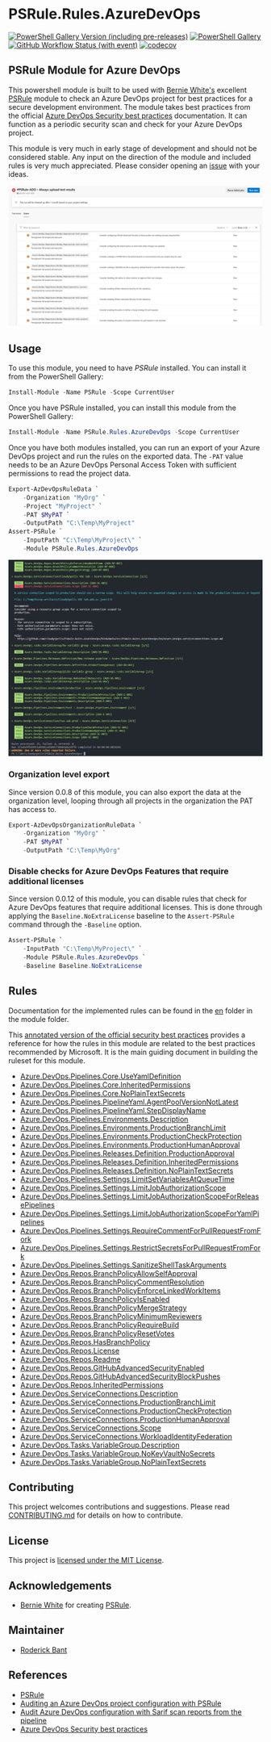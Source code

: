 # PSRule.Rules.AzureDevOps

[![PowerShell Gallery Version (including pre-releases)](https://img.shields.io/powershellgallery/v/PSRule.Rules.AzureDevOps?logo=powershell&link=https%3A%2F%2Fwww.powershellgallery.com%2Fpackages%2FPSRule.Rules.AzureDevOps)](https://www.powershellgallery.com/packages/PSRule.Rules.AzureDevOps)
[![PowerShell Gallery](https://img.shields.io/powershellgallery/dt/PSRule.Rules.AzureDevOps?logo=powershell&link=https%3A%2F%2Fwww.powershellgallery.com%2Fpackages%2FPSRule.Rules.AzureDevOps)](https://www.powershellgallery.com/packages/PSRule.Rules.AzureDevOps)
[![GitHub Workflow Status (with event)](https://img.shields.io/github/actions/workflow/status/cloudyspells/PSRule.Rules.AzureDevOps/module-ci.yml?label=Pester%20Unit%20Tests)](https://github.com/cloudyspells/PSRule.Rules.AzureDevOps/actions/workflows/module-ci.yml)
[![codecov](https://codecov.io/gh/cloudyspells/PSRule.Rules.AzureDevOps/graph/badge.svg?token=SULG2MXS9U)](https://codecov.io/gh/cloudyspells/PSRule.Rules.AzureDevOps)

## PSRule Module for Azure DevOps

This powershell module is built to be used with
[Bernie White's](https://github.com/BernieWhite) excellent
[PSRule](https://github.com/microsoft/PSRule) module to check
an Azure DevOps project for best practices for a
secure development environment. The module takes best practices from the official
[Azure DevOps Security best practices](https://learn.microsoft.com/en-us/azure/devops/organizations/security/security-best-practices?view=azure-devops) documentation. It can
function as a periodic security scan and check for your Azure DevOps project.

This module is very much in early stage of development and
should not be considered stable. Any input on the direction
of the module and included rules is very much appreciated.
Please consider opening an
[issue](https://github.com/cloudyspells/PSRule.Rules.AzureDevOps/issues)
with your ideas.

![Screenshot of version 0.0.11 Sarif output in Azure DevOps](assets/media/sarif-0.0.11.png)

## Usage

To use this module, you need to have _PSRule_ installed.
You can install it from the PowerShell Gallery:

```powershell
Install-Module -Name PSRule -Scope CurrentUser
```

Once you have PSRule installed, you can install this module
from the PowerShell Gallery:

```powershell
Install-Module -Name PSRule.Rules.AzureDevOps -Scope CurrentUser
```

Once you have both modules installed, you can run an export of
your Azure DevOps project and run the rules on the exported data.
The `-PAT` value needs to be an Azure DevOps Personal Access Token
with sufficient permissions to read the project data.

```powershell
Export-AzDevOpsRuleData `
    -Organization "MyOrg" `
    -Project "MyProject" `
    -PAT $MyPAT `
    -OutputPath "C:\Temp\MyProject"
Assert-PSRule `
    -InputPath "C:\Temp\MyProject\" `
    -Module PSRule.Rules.AzureDevOps
```

![Screenshot of version 0.0.9 run](assets/media/run-0.0.9.png)

### Organization level export

Since version 0.0.8 of this module, you can also export the
data at the organization level, looping through all projects
in the organization the PAT has access to.

```powershell
Export-AzDevOpsOrganizationRuleData `
    -Organization "MyOrg" `
    -PAT $MyPAT `
    -OutputPath "C:\Temp\MyOrg"
```

### Disable checks for Azure DevOps Features that require additional licenses

Since version 0.0.12 of this module, you can disable rules that
check for Azure DevOps features that require additional licenses.
This is done through applying the `Baseline.NoExtraLicense`
baseline to the `Assert-PSRule` command through the `-Baseline`
option.

```powershell
Assert-PSRule `
    -InputPath "C:\Temp\MyProject\" `
    -Module PSRule.Rules.AzureDevOps `
    -Baseline Baseline.NoExtraLicense
```

## Rules

Documentation for the implemented rules can be found in the
[en](src/PSRule.Rules.AzureDevOps/en/) folder in the module folder.

This [annotated version of the official security best practices](docs/security-best-practices.md)
provides a reference for how the rules in this module are related to the
best practices recommended by Microsoft. It is the main guiding document
in building the ruleset for this module.

- [Azure.DevOps.Pipelines.Core.UseYamlDefinition](src/PSRule.Rules.AzureDevOps/en/Azure.DevOps.Pipelines.Core.UseYamlDefinition.md)
- [Azure.DevOps.Pipelines.Core.InheritedPermissions](src/PSRule.Rules.AzureDevOps/en/Azure.DevOps.Pipelines.Core.InheritedPermissions.md)
- [Azure.DevOps.Pipelines.Core.NoPlainTextSecrets](src/PSRule.Rules.AzureDevOps/en/Azure.DevOps.Pipelines.Core.NoPlainTextSecrets.md)
- [Azure.DevOps.Pipelines.PipelineYaml.AgentPoolVersionNotLatest](src/PSRule.Rules.AzureDevOps/en/Azure.DevOps.Pipelines.PipelineYaml.AgentPoolVersionNotLatest.md)
- [Azure.DevOps.Pipelines.PipelineYaml.StepDisplayName](src/PSRule.Rules.AzureDevOps/en/Azure.DevOps.Pipelines.PipelineYaml.StepDisplayName.md)
- [Azure.DevOps.Pipelines.Environments.Description](src/PSRule.Rules.AzureDevOps/en/Azure.DevOps.Pipelines.Environments.Description.md)
- [Azure.DevOps.Pipelines.Environments.ProductionBranchLimit](src/PSRule.Rules.AzureDevOps/en/Azure.DevOps.Pipelines.Environments.ProductionBranchLimit.md)
- [Azure.DevOps.Pipelines.Environments.ProductionCheckProtection](src/PSRule.Rules.AzureDevOps/en/Azure.DevOps.Pipelines.Environments.ProductionCheckProtection.md)
- [Azure.DevOps.Pipelines.Environments.ProductionHumanApproval](src/PSRule.Rules.AzureDevOps/en/Azure.DevOps.Pipelines.Environments.ProductionHumanApproval.md)
- [Azure.DevOps.Pipelines.Releases.Definition.ProductionApproval](src/PSRule.Rules.AzureDevOps/en/Azure.DevOps.Pipelines.Releases.Definition.ProductionApproval.md)
- [Azure.DevOps.Pipelines.Releases.Definition.InheritedPermissions](src/PSRule.Rules.AzureDevOps/en/Azure.DevOps.Pipelines.Releases.Definition.InheritedPermissions.md)
- [Azure.DevOps.Pipelines.Releases.Definition.NoPlainTextSecrets](src/PSRule.Rules.AzureDevOps/en/Azure.DevOps.Pipelines.Releases.Definition.NoPlainTextSecrets.md)
- [Azure.DevOps.Pipelines.Settings.LimitSetVariablesAtQueueTime](src/PSRule.Rules.AzureDevOps/en/Azure.DevOps.Pipelines.Settings.LimitSetVariablesAtQueueTime.md)
- [Azure.DevOps.Pipelines.Settings.LimitJobAuthorizationScope](src/PSRule.Rules.AzureDevOps/en/Azure.DevOps.Pipelines.Settings.LimitJobAuthorizationScope.md)
- [Azure.DevOps.Pipelines.Settings.LimitJobAuthorizationScopeForReleasePipelines](src/PSRule.Rules.AzureDevOps/en/Azure.DevOps.Pipelines.Settings.LimitJobAuthorizationScopeForReleasePipelines.md)
- [Azure.DevOps.Pipelines.Settings.LimitJobAuthorizationScopeForYamlPipelines](src/PSRule.Rules.AzureDevOps/en/Azure.DevOps.Pipelines.Settings.LimitJobAuthorizationScopeForYamlPipelines.md)
- [Azure.DevOps.Pipelines.Settings.RequireCommentForPullRequestFromFork](src/PSRule.Rules.AzureDevOps/en/Azure.DevOps.Pipelines.Settings.RequireCommentForPullRequestFromFork.md)
- [Azure.DevOps.Pipelines.Settings.RestrictSecretsForPullRequestFromFork](src/PSRule.Rules.AzureDevOps/en/Azure.DevOps.Pipelines.Settings.RestrictSecretsForPullRequestFromFork.md)
- [Azure.DevOps.Pipelines.Settings.SanitizeShellTaskArguments](src/PSRule.Rules.AzureDevOps/en/Azure.DevOps.Pipelines.Settings.SanitizeShellTaskArguments.md)
- [Azure.DevOps.Repos.BranchPolicyAllowSelfApproval](src/PSRule.Rules.AzureDevOps/en/Azure.DevOps.Repos.BranchPolicyAllowSelfApproval.md)
- [Azure.DevOps.Repos.BranchPolicyCommentResolution](src/PSRule.Rules.AzureDevOps/en/Azure.DevOps.Repos.BranchPolicyCommentResolution.md)
- [Azure.DevOps.Repos.BranchPolicyEnforceLinkedWorkItems](src/PSRule.Rules.AzureDevOps/en/Azure.DevOps.Repos.BranchPolicyEnforceLinkedWorkItems.md)
- [Azure.DevOps.Repos.BranchPolicyIsEnabled](src/PSRule.Rules.AzureDevOps/en/Azure.DevOps.Repos.BranchPolicyIsEnabled.md)
- [Azure.DevOps.Repos.BranchPolicyMergeStrategy](src/PSRule.Rules.AzureDevOps/en/Azure.DevOps.Repos.BranchPolicyMergeStrategy.md)
- [Azure.DevOps.Repos.BranchPolicyMinimumReviewers](src/PSRule.Rules.AzureDevOps/en/Azure.DevOps.Repos.BranchPolicyMinimumReviewers.md)
- [Azure.DevOps.Repos.BranchPolicyRequireBuild](src/PSRule.Rules.AzureDevOps/en/Azure.DevOps.Repos.BranchPolicyRequireBuild.md)
- [Azure.DevOps.Repos.BranchPolicyResetVotes](src/PSRule.Rules.AzureDevOps/en/Azure.DevOps.Repos.BranchPolicyResetVotes.md)
- [Azure.DevOps.Repos.HasBranchPolicy](src/PSRule.Rules.AzureDevOps/en/Azure.DevOps.Repos.HasBranchPolicy.md)
- [Azure.DevOps.Repos.License](src/PSRule.Rules.AzureDevOps/en/Azure.DevOps.Repos.License.md)
- [Azure.DevOps.Repos.Readme](src/PSRule.Rules.AzureDevOps/en/Azure.DevOps.Repos.Readme.md)
- [Azure.DevOps.Repos.GitHubAdvancedSecurityEnabled](src/PSRule.Rules.AzureDevOps/en/Azure.DevOps.Repos.GitHubAdvancedSecurityEnabled.md)
- [Azure.DevOps.Repos.GitHubAdvancedSecurityBlockPushes](src/PSRule.Rules.AzureDevOps/en/Azure.DevOps.Repos.GitHubAdvancedSecurityBlockPushes.md)
- [Azure.DevOps.Repos.InheritedPermissions](src/PSRule.Rules.AzureDevOps/en/Azure.DevOps.Repos.InheritedPermissions.md)
- [Azure.DevOps.ServiceConnections.Description](src/PSRule.Rules.AzureDevOps/en/Azure.DevOps.ServiceConnections.Description.md)
- [Azure.DevOps.ServiceConnections.ProductionBranchLimit](src/PSRule.Rules.AzureDevOps/en/Azure.DevOps.ServiceConnections.ProductionBranchLimit.md)
- [Azure.DevOps.ServiceConnections.ProductionCheckProtection](src/PSRule.Rules.AzureDevOps/en/Azure.DevOps.ServiceConnections.ProductionCheckProtection.md)
- [Azure.DevOps.ServiceConnections.ProductionHumanApproval](src/PSRule.Rules.AzureDevOps/en/Azure.DevOps.ServiceConnections.ProductionHumanApproval.md)
- [Azure.DevOps.ServiceConnections.Scope](src/PSRule.Rules.AzureDevOps/en/Azure.DevOps.ServiceConnections.Scope.md)
- [Azure.DevOps.ServiceConnections.WorkloadIdentityFederation](src/PSRule.Rules.AzureDevOps/en/Azure.DevOps.ServiceConnections.WorkloadIdentityFederation.md)
- [Azure.DevOps.Tasks.VariableGroup.Description](src/PSRule.Rules.AzureDevOps/en/Azure.DevOps.Tasks.VariableGroup.Description.md)
- [Azure.DevOps.Tasks.VariableGroup.NoKeyVaultNoSecrets](src/PSRule.Rules.AzureDevOps/en/Azure.DevOps.Tasks.VariableGroup.NoKeyVaultNoSecrets.md)
- [Azure.DevOps.Tasks.VariableGroup.NoPlainTextSecrets](src/PSRule.Rules.AzureDevOps/en/Azure.DevOps.Tasks.VariableGroup.NoPlainTextSecrets.md)

## Contributing

This project welcomes contributions and suggestions. Please read
[CONTRIBUTING.md](CONTRIBUTING.md) for details on how to contribute.

## License

This project is [licensed under the MIT License](LICENSE).

## Acknowledgements

- [Bernie White](https://github.com/BernieWhite) for creating
  [PSRule](https://microsoft.github.io/PSRule/V2).

## Maintainer

- [Roderick Bant](https://github.com/webtonize)

## References

- [PSRule](https://microsoft.github.io/PSRule/V2)
- [Auditing an Azure DevOps project configuration with PSRule](https://medium.com/@webtonize/auditing-an-azure-devops-project-configuration-with-psrule-73cf17753827)
- [Audit Azure DevOps configuration with Sarif scan reports from the pipeline](https://medium.com/@webtonize/audit-azure-devops-configuration-with-sarif-scan-reports-from-the-pipeline-4ced6fc47988)
- [Azure DevOps Security best practices](https://learn.microsoft.com/en-us/azure/devops/organizations/security/security-best-practices?view=azure-devops)
